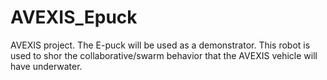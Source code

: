 AVEXIS_Epuck
============

AVEXIS project. The E-puck will be used as a demonstrator. This robot is used to shor the collaborative/swarm behavior that the AVEXIS vehicle will have underwater.

